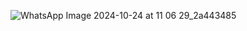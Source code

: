 ![WhatsApp Image 2024-10-24 at 11 06 29_2a443485](https://github.com/user-attachments/assets/ee422463-7499-4af1-8774-72a911894257)
